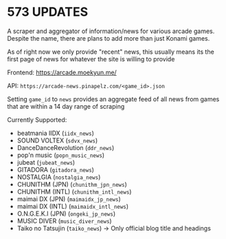 # 573 UPDATES
A scraper and aggregator of information/news for various arcade games. Despite the name, there are plans to add more than just Konami games.

As of right now we only provide "recent" news, this usually means its the first page of news for whatever the site is willing to provide

Frontend: https://arcade.moekyun.me/

API: `https://arcade-news.pinapelz.com/<game_id>.json`

Setting `game_id` to `news` provides an aggregate feed of all news from games that are within a 14 day range of scraping

Currently Supported:
- beatmania IIDX (`iidx_news`)
- SOUND VOLTEX (`sdvx_news`)
- DanceDanceRevolution (`ddr_news`)
- pop'n music (`popn_music_news`)
- jubeat (`jubeat_news`)
- GITADORA (`gitadora_news`)
- NOSTALGIA (`nostalgia_news`)
- CHUNITHM (JPN) (`chunithm_jpn_news`)
- CHUNITHM (INTL) (`chunithm_intl_news`)
- maimai DX (JPN) (`maimaidx_jp_news`)
- maimai DX (INTL) (`maimaidx_intl_news`)
- O.N.G.E.K.I (JPN) (`ongeki_jp_news`)
- MUSIC DIVER (`music_diver_news`)
- Taiko no Tatsujin (`taiko_news`) -> Only official blog title and headings
